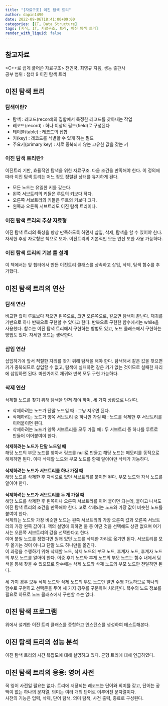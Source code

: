 ```yaml
---
title: "[자료구조] 이진 탐색 트리"
author: dapin1490
date: 2022-09-06T18:41:00+09:00
categories: [IT, Data Structure]
tags: [지식, IT, 자료구조, 트리, 이진 탐색 트리]
render_with_liquid: false
---
```



<h2>참고자료</h2>
&lt;C++로 쉽게 풀어쓴 자료구조&gt; 천인국, 최영규 지음, 생능 출판사<br>
공부 범위 : 챕터 9 이진 탐색 트리


<h2>이진 탐색 트리</h2>
<h3>탐색이란?</h3>
<ul>
	<li>탐색 : 레코드(record)의 집합에서 특정한 레코드를 찾아내는 작업</li>
	<li>레코드(record) : 하나 이상의 필드(field)로 구성된다</li>
	<li>테이블(table) : 레코드의 집합</li>
	<li>키(key) : 레코드를 식별할 수 있게 하는 필드</li>
	<li>주요키(primary key) : 서로 중복되지 않는 고유한 값을 갖는 키</li>
</ul>
<h3>이진 탐색 트리란?</h3>
이진트리 기반, 효율적인 탐색을 위한 자료구조. 다음 조건을 만족해야 한다. 이 정의에 따라 이진 탐색 트리는 어느 정도 정렬된 상태를 유지하게 된다.
<ul>
	<li>모든 노드는 유일한 키를 갖는다.</li>
	<li>왼쪽 서브트리의 키들은 루트의 키보다 작다.</li>
	<li>오른쪽 서브트리의 키들은 루트의 키보다 크다.</li>
	<li>왼쪽과 오른쪽 서브트리도 이진 탐색 트리이다.</li>
</ul>
<h3>이진 탐색 트리의 추상 자료형</h3>
이진 탐색 트리의 특성을 항상 만족하도록 하면서 삽입, 삭제, 탐색을 할 수 있어야 한다. 자세한 추상 자료형은 책으로 보자. 이진트리의 기본적인 모든 연산 또한 사용 가능하다.
<h3>이진 탐색 트리의 기본 틀 설계</h3>
이 책에서는 앞 챕터에서 만든 이진트리 클래스를 상속하고 삽입, 삭제, 탐색 함수를 추가했다.


<h2>이진 탐색 트리의 연산</h2>
<h3>탐색 연산</h3>
비교한 값이 루트보다 작으면 왼쪽으로, 크면 오른쪽으로, 같으면 탐색이 끝난다. 재귀를 기반으로 하나 반복으로 구현할 수 있다고 한다. 반복으로 구현한 함수에서는 while을 사용했다. 함수는 이진 탐색 트리에서 구현하는 방법도 있고, 노드 클래스에서 구현하는 방법도 있다. 자세한 코드는 생략한다.
<h3>삽입 연산</h3>
삽입하기에 앞서 적절한 자리를 찾기 위해 탐색을 해야 한다. 탐색해서 같은 값을 찾으면 키가 중복되므로 삽입할 수 없고, 탐색에 실패하면 같은 키가 없는 것이므로 실패한 자리에 삽입하면 된다. 마찬가지로 재귀와 반복 모두 구현 가능하다.
<h3>삭제 연산</h3>
삭제할 노드를 찾기 위해 탐색을 먼저 해야 하며, 세 가지 상황으로 나뉜다.
<ul>
	<li>삭제하려는 노드가 단말 노드일 때 : 그냥 지우면 된다.</li>
	<li>삭제하려는 노드가 양쪽 서브트리 중 하나만 가질 때 : 노드를 삭제한 후 서브트리를 이어붙이면 된다.</li>
	<li>삭제하려는 노드가 양쪽 서브트리를 모두 가질 때 : 두 서브트리 중 하나를 루트로 만들어 이어붙여야 한다.</li>
</ul>
<strong>삭제하려는 노드가 단말 노드일 때</strong><br>
해당 노드의 부모 노드를 찾아서 링크를 null로 만들고 해당 노드는 메모리를 동적으로 해제하면 된다. 이때 삭제할 노드와 부모 노드를 함께 알아야만 삭제가 가능하다.<br>
<br>
<strong>삭제하려는 노드가 서브트리를 하나 가질 때</strong><br>
해당 노드를 삭제한 후 자식으로 있던 서브트리를 붙이면 된다. 부모 노드와 자식 노드를 알아야 한다.<br>
<br>
<strong>삭제하려는 노드가 서브트리를 두 개 가질 때</strong><br>
해당 노드를 삭제한 후 왼쪽이나 오른쪽 서브트리를 이어 붙이면 되는데, 붙이고 나서도 이진 탐색 트리의 조건을 만족해야 한다. 고로 삭제되는 노드와 가장 값이 비슷한 노드를 붙여야 한다.<br>
삭제되는 노드와 가장 비슷한 노드는 왼쪽 서브트리의 가장 오른쪽 값과 오른쪽 서브트리의 가장 왼쪽 값이다. 책의 설명에 의하면 둘 중 어떤 것을 선택해도 상관 없으며 여기서는 오른쪽 서브트리의 값을 선택한다고 한다.<br>
이어 붙일 노드를 정했다면 원래 있던 노드를 삭제한 자리로 옮기면 된다. 서브트리를 모두 옮기는 것이 아니고 단말 노드 하나만을 옮긴다.<br>
이 과정을 수행하기 위해 삭제할 노드, 삭제 노드의 부모 노드, 후계자 노드, 후계자 노드의 부모 노드를 알아야 한다. 이중 후계 노드와 후계 노드의 부모 노드는 함수 내에서 탐색을 통해 찾을 수 있으므로 함수에는 삭제 노드와 삭제 노드의 부모 노드만 전달하면 된다.<br>
<br>
세 가지 경우 모두 삭제 노드와 삭제 노드의 부모 노드만 알면 수행 가능하므로 하나의 함수로 구현하고 선택문을 두어 세 가지 경우를 구분하여 처리한다. 복수의 노드 정보를 필요로 하므로 노드 클래스에서 구현할 수는 없다.


<h2>이진 탐색 프로그램</h2>
위에서 설계한 이진 트리 클래스를 종합하고 인스턴스를 생성하여 테스트해본다.


<h2>이진 탐색 트리의 성능 분석</h2>
이진 탐색 트리의 시간 복잡도에 대해 설명하고 있다. 균형 트리에 대해 언급하였다.


<h2>이진 탐색 트리의 응용: 영어 사전</h2>
꼭 영어 사전일 필요는 없다. 트리에 저장되는 레코드는 단어와 의미를 갖고, 단어는 공백이 없는 하나의 문자열, 의미는 여러 개의 단어로 이루어진 문자열이다.<br>
사전의 기능은 입력, 삭제, 단어 탐색, 의미 탐색, 사전 출력, 종료로 구성된다.
